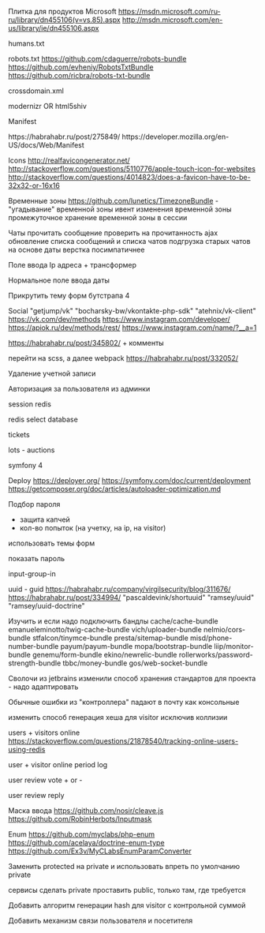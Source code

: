 
Плитка для продуктов Microsoft
https://msdn.microsoft.com/ru-ru/library/dn455106(v=vs.85).aspx
http://msdn.microsoft.com/en-us/library/ie/dn455106.aspx

humans.txt

robots.txt
https://github.com/cdaguerre/robots-bundle
https://github.com/evheniy/RobotsTxtBundle
https://github.com/ricbra/robots-txt-bundle

crossdomain.xml

modernizr OR html5shiv

Manifest
<link rel="manifest" href="manifest.json">
https://habrahabr.ru/post/275849/
https://developer.mozilla.org/en-US/docs/Web/Manifest

Icons
http://realfavicongenerator.net/
http://stackoverflow.com/questions/5110776/apple-touch-icon-for-websites
http://stackoverflow.com/questions/4014823/does-a-favicon-have-to-be-32x32-or-16x16

Временные зоны
https://github.com/lunetics/TimezoneBundle - "угадывание" временной зоны
ивент изменения временной зоны
промежуточное хранение временной зоны в сессии

Чаты
прочитать сообщение
проверить на прочитанность
ajax обновление списка сообщений и списка чатов
подгрузка старых чатов на основе даты
верстка посимпатичнее

Поле ввода Ip адреса + трансформер

Нормальное поле ввода даты

Прикрутить тему форм бутстрапа 4

Social
"getjump/vk" "bocharsky-bw/vkontakte-php-sdk" "atehnix/vk-client"
https://vk.com/dev/methods https://www.instagram.com/developer/ https://apiok.ru/dev/methods/rest/
https://www.instagram.com/name/?__a=1

https://habrahabr.ru/post/345802/ + комменты

перейти на scss, а далее webpack
https://habrahabr.ru/post/332052/

Удаление учетной записи

Авторизация за пользователя из админки

session redis

redis select database

tickets

lots - auctions

symfony 4

Deploy
https://deployer.org/
https://symfony.com/doc/current/deployment
https://getcomposer.org/doc/articles/autoloader-optimization.md

Подбор пароля
- защита капчей
- кол-во попыток (на учетку, на ip, на visitor)

использовать темы форм

показать пароль

input-group-in

uuid - guid
https://habrahabr.ru/company/virgilsecurity/blog/311676/
https://habrahabr.ru/post/334994/
"pascaldevink/shortuuid"
"ramsey/uuid"
"ramsey/uuid-doctrine"

Изучить и если надо подключить бандлы
cache/cache-bundle
emanueleminotto/twig-cache-bundle
vich/uploader-bundle
nelmio/cors-bundle
stfalcon/tinymce-bundle
presta/sitemap-bundle
misd/phone-number-bundle
payum/payum-bundle
mopa/bootstrap-bundle
liip/monitor-bundle
genemu/form-bundle
ekino/newrelic-bundle
rollerworks/password-strength-bundle
tbbc/money-bundle
gos/web-socket-bundle

Сволочи из jetbrains изменили способ хранения стандартов для проекта - надо адаптировать

Обычные ошибки из "контроллера" падают в почту как консольные 

изменить способ генерация хеша для visitor исключив коллизии

users + visitors online
https://stackoverflow.com/questions/21878540/tracking-online-users-using-redis

user + visitor online period log

user review vote + or -

user review reply

Маска ввода
https://github.com/nosir/cleave.js
https://github.com/RobinHerbots/Inputmask

Enum
https://github.com/myclabs/php-enum
https://github.com/acelaya/doctrine-enum-type
https://github.com/Ex3v/MyCLabsEnumParamConverter

Заменить protected на private
и использовать впреть по умолчанию private

сервисы сделать private
проставить public, только там, где требуется

Добавить алгоритм генерации hash для visitor с контрольной суммой

Добавить механизм связи пользователя и посетителя
